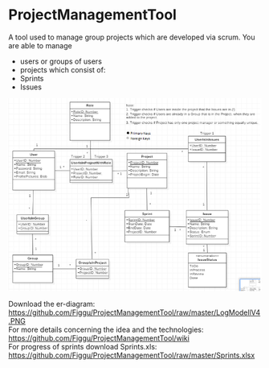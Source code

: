 # ProjectManagementTool
A tool used to manage  group projects which are developed via scrum.
You are able to manage
- users or groups of users
- projects which consist of:
 - Sprints
 - Issues

![Picture not loading](https://github.com/Figgu/ProjectManagementTool/blob/master/LogModellV4.PNG "Logisches Modell")

Download the er-diagram: https://github.com/Figgu/ProjectManagementTool/raw/master/LogModellV4.PNG<br/>
For more details concerning the idea and the technologies: https://github.com/Figgu/ProjectManagementTool/wiki<br/>
For progress of sprints download Sprints.xls: https://github.com/Figgu/ProjectManagementTool/raw/master/Sprints.xlsx

